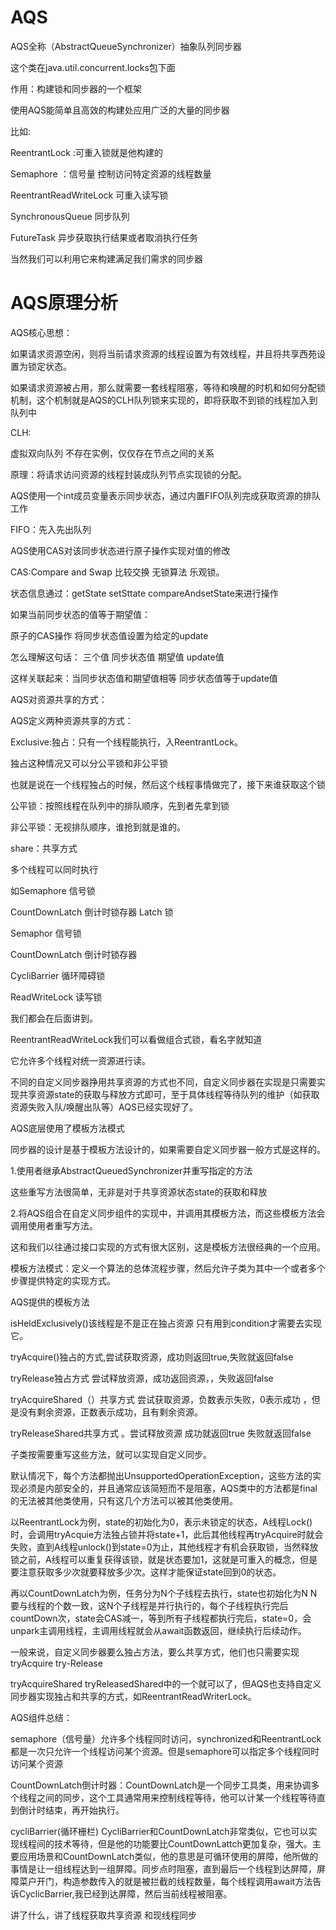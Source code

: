 # AQS 

AQS全称（AbstractQueueSynchronizer）抽象队列同步器

这个类在java.util.concurrent.locks包下面

作用：构建锁和同步器的一个框架 

使用AQS能简单且高效的构建处应用广泛的大量的同步器

比如:

ReentrantLock :可重入锁就是他构建的 

Semaphore ：信号量   控制访问特定资源的线程数量

ReentrantReadWriteLock  可重入读写锁

SynchronousQueue   同步队列

FutureTask   异步获取执行结果或者取消执行任务

当然我们可以利用它来构建满足我们需求的同步器

# AQS原理分析

AQS核心思想：

如果请求资源空闲，则将当前请求资源的线程设置为有效线程，并且将共享西苑设置为锁定状态。

如果请求资源被占用，那么就需要一套线程阻塞，等待和唤醒的时机和如何分配锁机制，这个机制就是AQS的CLH队列锁来实现的，即将获取不到锁的线程加入到队列中

CLH:

虚拟双向队列  不存在实例，仅仅存在节点之间的关系

原理：将请求访问资源的线程封装成队列节点实现锁的分配。

AQS使用一个int成员变量表示同步状态，通过内置FIFO队列完成获取资源的排队工作

FIFO：先入先出队列

AQS使用CAS对该同步状态进行原子操作实现对值的修改

CAS:Compare and Swap   比较交换     无锁算法        乐观锁。

状态信息通过：getState   setSttate    compareAndsetState来进行操作



如果当前同步状态的值等于期望值：

原子的CAS操作  将同步状态值设置为给定的update

怎么理解这句话：  三个值  同步状态值  期望值   update值

这样关联起来：当同步状态值和期望值相等     同步状态值等于update值

AQS对资源共享的方式：

AQS定义两种资源共享的方式：

Exclusive:独占：只有一个线程能执行，入ReentrantLock。

独占这种情况又可以分公平锁和非公平锁

也就是说在一个线程独占的时候，然后这个线程事情做完了，接下来谁获取这个锁

公平锁：按照线程在队列中的排队顺序，先到者先拿到锁

非公平锁：无视排队顺序，谁抢到就是谁的。

share：共享方式

多个线程可以同时执行

如Semaphore  信号锁

CountDownLatch  倒计时锁存器  Latch  锁

Semaphor  信号锁

CountDownLatch   倒计时锁存器

CycliBarrier  循环障碍锁

ReadWriteLock  读写锁

我们都会在后面讲到。



ReentrantReadWriteLock我们可以看做组合式锁，看名字就知道

它允许多个线程对统一资源进行读。

不同的自定义同步器挣用共享资源的方式也不同，自定义同步器在实现是只需要实现共享资源state的获取与释放方式即可，至于具体线程等待队列的维护（如获取资源失败入队/唤醒出队等）AQS已经实现好了。

AQS底层使用了模板方法模式

同步器的设计是基于模板方法设计的，如果需要自定义同步器一般方式是这样的。

1.使用者继承AbstractQueuedSynchronizer并重写指定的方法

这些重写方法很简单，无非是对于共享资源状态state的获取和释放

2.将AQS组合在自定义同步组件的实现中，并调用其模板方法，而这些模板方法会调用使用者重写方法。

这和我们以往通过接口实现的方式有很大区别，这是模板方法很经典的一个应用。

模板方法模式：定义一个算法的总体流程步骤，然后允许子类为其中一个或者多个步骤提供特定的实现方式。



AQS提供的模板方法

isHeldExclusively()该线程是不是正在独占资源  只有用到condition才需要去实现它。

tryAcquire()独占的方式,尝试获取资源，成功则返回true,失败就返回false

tryRelease独占方式  尝试释放资源，成功返回资源，，失败返回false

tryAcquireShared（）共享方式  尝试获取资源，负数表示失败，0表示成功 ，但是没有剩余资源，正数表示成功，且有剩余资源。

tryReleaseShared共享方式  。尝试释放资源  成功就返回true  失败就返回false

子类按需要重写这些方法，就可以实现自定义同步。

默认情况下，每个方法都抛出UnsupportedOperationException，这些方法的实现必须是内部安全的，并且通常应该简短而不是阻塞，AQS类中的方法都是final的无法被其他类使用，只有这几个方法可以被其他类使用。

以ReentrantLock为例，state的初始化为0，表示未锁定的状态，A线程Lock()时，会调用tryAcquie方法独占锁并将state+1，此后其他线程再tryAcquire时就会失败，直到A线程unlock()到state=0为止，其他线程才有机会获取锁，当然释放锁之前，A线程可以重复获得该锁，就是状态要加1，这就是可重入的概念，但是要注意获取多少次就要释放多少次。这样才能保证state回到0的状态。

再以CountDownLatch为例，任务分为N个子线程去执行，state也初始化为N  N要与线程的个数一致，这N个子线程是并行执行的，每个子线程执行完后countDown次，state会CAS减一，等到所有子线程都执行完后，state=0，会unpark主调用线程，主调用线程就会从await函数返回，继续执行后续动作。

一般来说，自定义同步器要么独占方法，要么共享方式，他们也只需要实现tryAcquire  try-Release

tryAcquireShared tryReleasedShared中的一个就可以了，但AQS也支持自定义同步器实现独占和共享的方式，如ReentrantReadWriterLock。



AQS组件总结：

semaphore（信号量）允许多个线程同时访问，synchronized和ReentrantLock都是一次只允许一个线程访问某个资源。但是semaphore可以指定多个线程同时访问某个资源

CountDownLatch倒计时器：CountDownLatch是一个同步工具类，用来协调多个线程之间的同步，这个工具通常用来控制线程等待，他可以计某一个线程等待直到倒计时结束，再开始执行。

cycliBarrier(循环栅栏) CycliBarrier和CountDownLatch非常类似，它也可以实现线程间的技术等待，但是他的功能要比CountDownLattch更加复杂，强大。主要应用场景和CountDownLatch类似，他的意思是可循环使用的屏障，他所做的事情是让一组线程达到一组屏障。同步点时阻塞，直到最后一个线程到达屏障，屏障菜户开门，构造参数传入的就是被拦截的线程数量，每个线程调用await方法告诉CyclicBarrier,我已经到达屏障，然后当前线程被阻塞。



讲了什么，讲了线程获取共享资源      和现线程同步  







































